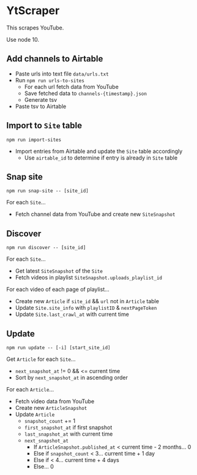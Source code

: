 # YtScraper

This scrapes YouTube.

Use node 10.

## Add channels to Airtable
- Paste urls into text file `data/urls.txt`
- Run `npm run urls-to-sites`
  - For each url fetch data from YouTube
  - Save fetched data to `channels-{timestamp}.json`
  - Generate tsv
- Paste tsv to Airtable

## Import to `Site` table
`npm run import-sites`

- Import entries from Airtable and update the `Site` table accordingly
  - Use `airtable_id` to determine if entry is already in `Site` table

## Snap site
`npm run snap-site -- [site_id]`

For each `Site`...
- Fetch channel data from YouTube and create new `SiteSnapshot`

## Discover
`npm run discover -- [site_id]`

For each `Site`...
- Get latest `SiteSnapshot` of the `Site`
- Fetch videos in playlist `SiteSnapshot.uploads_playlist_id`

For each video of each page of playlist...
- Create new `Article` if `site_id` && `url` not in `Article` table
- Update `Site.site_info` with `playlistID` & `nextPageToken`
- Update `Site.last_crawl_at` with current time

## Update
`npm run update -- [-i] [start_site_id]`

Get `Article` for each `Site`...
- `next_snapshot_at` != 0 && <= current time
- Sort by `next_snapshot_at` in ascending order

For each `Article`...
- Fetch video data from YouTube
- Create new `ArticleSnapshot`
- Update `Article`
  - `snapshot_count` += 1
  - `first_snapshot_at` if first snapshot
  - `last_snapshot_at` with current time
  - `next_snapshot_at`
    - If `ArticleSnapshot.published_at` < current time - 2 months... 0
    - Else if `snapshot_count` < 3... current time + 1 day
    - Else if < 4... current time + 4 days
    - Else... 0
